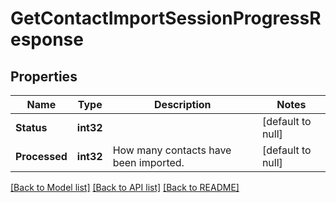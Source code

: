 # GetContactImportSessionProgressResponse

## Properties
Name | Type | Description | Notes
------------ | ------------- | ------------- | -------------
**Status** | **int32** |  | [default to null]
**Processed** | **int32** | How many contacts have been imported. | [default to null]

[[Back to Model list]](../README.md#documentation-for-models) [[Back to API list]](../README.md#documentation-for-api-endpoints) [[Back to README]](../README.md)


